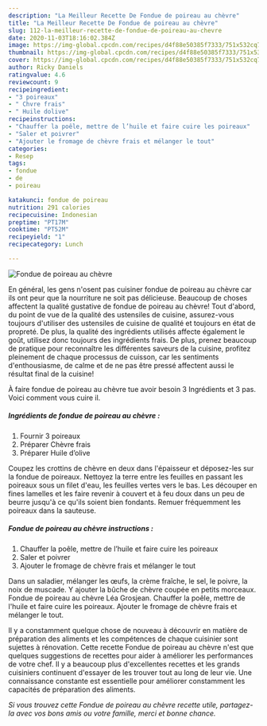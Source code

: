 ```yaml
---
description: "La Meilleur Recette De Fondue de poireau au chèvre"
title: "La Meilleur Recette De Fondue de poireau au chèvre"
slug: 112-la-meilleur-recette-de-fondue-de-poireau-au-chevre
date: 2020-11-03T18:16:02.384Z
image: https://img-global.cpcdn.com/recipes/d4f88e50385f7333/751x532cq70/fondue-de-poireau-au-chevre-photo-principale-de-la-recette.jpg
thumbnail: https://img-global.cpcdn.com/recipes/d4f88e50385f7333/751x532cq70/fondue-de-poireau-au-chevre-photo-principale-de-la-recette.jpg
cover: https://img-global.cpcdn.com/recipes/d4f88e50385f7333/751x532cq70/fondue-de-poireau-au-chevre-photo-principale-de-la-recette.jpg
author: Ricky Daniels
ratingvalue: 4.6
reviewcount: 9
recipeingredient:
- "3 poireaux"
- " Chvre frais"
- " Huile dolive"
recipeinstructions:
- "Chauffer la poêle, mettre de l’huile et faire cuire les poireaux"
- "Saler et poivrer"
- "Ajouter le fromage de chèvre frais et mélanger le tout"
categories:
- Resep
tags:
- fondue
- de
- poireau

katakunci: fondue de poireau 
nutrition: 291 calories
recipecuisine: Indonesian
preptime: "PT17M"
cooktime: "PT52M"
recipeyield: "1"
recipecategory: Lunch

---
```



![Fondue de poireau au chèvre](https://img-global.cpcdn.com/recipes/d4f88e50385f7333/751x532cq70/fondue-de-poireau-au-chevre-photo-principale-de-la-recette.jpg)

En général, les gens n'osent pas cuisiner fondue de poireau au chèvre car ils ont peur que la nourriture ne soit pas délicieuse. Beaucoup de choses affectent la qualité gustative de fondue de poireau au chèvre! Tout d'abord, du point de vue de la qualité des ustensiles de cuisine, assurez-vous toujours d'utiliser des ustensiles de cuisine de qualité et toujours en état de propreté. De plus, la qualité des ingrédients utilisés affecte également le goût, utilisez donc toujours des ingrédients frais. De plus, prenez beaucoup de pratique pour reconnaître les différentes saveurs de la cuisine, profitez pleinement de chaque processus de cuisson, car les sentiments d'enthousiasme, de calme et de ne pas être pressé affectent aussi le résultat final de la cuisine!

<!--inarticleads1-->

À faire fondue de poireau au chèvre tue avoir besoin 3 Ingrédients et 3 pas. Voici comment vous cuire il.

##### Ingrédients de fondue de poireau au chèvre :

1. Fournir 3 poireaux
1. Préparer  Chèvre frais
1. Préparer  Huile d’olive


Coupez les crottins de chèvre en deux dans l&#39;épaisseur et déposez-les sur la fondue de poireaux. Nettoyez la terre entre les feuilles en passant les poireaux sous un filet d&#39;eau, les feuilles vertes vers le bas. Les découper en fines lamelles et les faire revenir à couvert et à feu doux dans un peu de beurre jusqu&#39;à ce qu&#39;ils soient bien fondants. Remuer fréquemment les poireaux dans la sauteuse. 

<!--inarticleads2-->

##### Fondue de poireau au chèvre instructions :

1. Chauffer la poêle, mettre de l’huile et faire cuire les poireaux
1. Saler et poivrer
1. Ajouter le fromage de chèvre frais et mélanger le tout


Dans un saladier, mélanger les œufs, la crème fraîche, le sel, le poivre, la noix de muscade. Y ajouter la bûche de chèvre coupée en petits morceaux. Fondue de poireau au chèvre Léa Grosjean. Chauffer la poêle, mettre de l&#39;huile et faire cuire les poireaux. Ajouter le fromage de chèvre frais et mélanger le tout. 

<!--inarticleads1-->

<p>
Il y a constamment quelque chose de nouveau à découvrir en matière de préparation des aliments et les compétences de chaque cuisinier sont sujettes à rénovation. Cette recette Fondue de poireau au chèvre n'est que quelques suggestions de recettes pour aider à améliorer les performances de votre chef. Il y a beaucoup plus d'excellentes recettes et les grands cuisiniers continuent d'essayer de les trouver tout au long de leur vie. Une connaissance constante est essentielle pour améliorer constamment les capacités de préparation des aliments.
</p>

<p>
<i>Si vous trouvez cette Fondue de poireau au chèvre recette utile, partagez-la avec vos bons amis ou votre famille, merci et bonne chance.</i>
</p>
